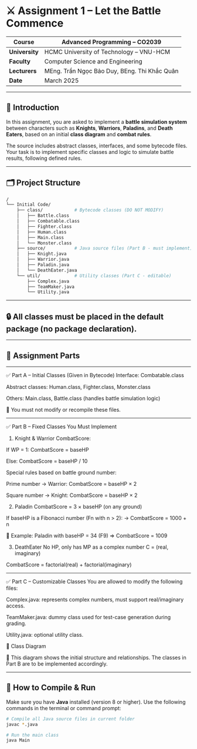 # ⚔️ Assignment 1 – Let the Battle Commence

| **Course**     | Advanced Programming – CO2039 |
|----------------|-------------------------------|
| **University** | HCMC University of Technology – VNU-HCM |
| **Faculty**    | Computer Science and Engineering |
| **Lecturers**  | MEng. Trần Ngọc Bảo Duy, BEng. Thi Khắc Quân |
| **Date**       | March 2025 |

---

## 🧠 Introduction

In this assignment, you are asked to implement a **battle simulation system** between characters such as **Knights**, **Warriors**, **Paladins**, and **Death Eaters**, based on an initial **class diagram** and **combat rules**.

The source includes abstract classes, interfaces, and some bytecode files. Your task is to implement specific classes and logic to simulate battle results, following defined rules.

---

## 🗂️ Project Structure

```bash
/
└── Initial Code/
    ├── class/            # Bytecode classes (DO NOT MODIFY)
    │   ├── Battle.class
    │   ├── Combatable.class
    │   ├── Fighter.class
    │   ├── Human.class
    │   ├── Main.class
    │   └── Monster.class
    ├── source/           # Java source files (Part B - must implement)
    │   ├── Knight.java
    │   ├── Warrior.java
    │   ├── Paladin.java
    │   └── DeathEater.java
    └── util/             # Utility classes (Part C - editable)
        ├── Complex.java
        ├── TeamMaker.java
        └── Utility.java
```
---

## 🔒 All classes must be placed in the default package (no package declaration).

---

## 📌 Assignment Parts

---
✅ Part A – Initial Classes (Given in Bytecode)
Interface: Combatable.class

Abstract classes: Human.class, Fighter.class, Monster.class

Others: Main.class, Battle.class (handles battle simulation logic)

🔸 You must not modify or recompile these files.

---
✅ Part B – Fixed Classes You Must Implement
1. Knight & Warrior
CombatScore:

If WP = 1: CombatScore = baseHP

Else: CombatScore = baseHP / 10

Special rules based on battle ground number:

Prime number → Warrior: CombatScore = baseHP × 2

Square number → Knight: CombatScore = baseHP × 2

2. Paladin
CombatScore = 3 × baseHP (on any ground)

If baseHP is a Fibonacci number (Fn with n > 2):
→ CombatScore = 1000 + n

📝 Example: Paladin with baseHP = 34 (F9) ⇒ CombatScore = 1009

3. DeathEater
No HP, only has MP as a complex number C = (real, imaginary)

CombatScore = factorial(real) + factorial(imaginary)

---
✅ Part C – Customizable Classes
You are allowed to modify the following files:

Complex.java: represents complex numbers, must support real/imaginary access.

TeamMaker.java: dummy class used for test-case generation during grading.

Utility.java: optional utility class.

📐 Class Diagram

📸 This diagram shows the initial structure and relationships. The classes in Part B are to be implemented accordingly.

---

## 🚀 How to Compile & Run

Make sure you have **Java** installed (version 8 or higher). Use the following commands in the terminal or command prompt:

```bash
# Compile all Java source files in current folder
javac *.java

# Run the main class
java Main
